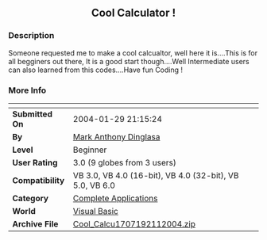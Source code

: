 ﻿<div align="center">

## Cool Calculator \!


</div>

### Description

Someone requested me to make a cool calcualtor, well here it is....This is for all begginers out there, It is a good start though....Well Intermediate users can also learned from this codes....Have fun Coding !
 
### More Info
 


<span>             |<span>
---                |---
**Submitted On**   |2004-01-29 21:15:24
**By**             |[Mark Anthony Dinglasa](https://github.com/Planet-Source-Code/PSCIndex/blob/master/ByAuthor/mark-anthony-dinglasa.md)
**Level**          |Beginner
**User Rating**    |3.0 (9 globes from 3 users)
**Compatibility**  |VB 3\.0, VB 4\.0 \(16\-bit\), VB 4\.0 \(32\-bit\), VB 5\.0, VB 6\.0
**Category**       |[Complete Applications](https://github.com/Planet-Source-Code/PSCIndex/blob/master/ByCategory/complete-applications__1-27.md)
**World**          |[Visual Basic](https://github.com/Planet-Source-Code/PSCIndex/blob/master/ByWorld/visual-basic.md)
**Archive File**   |[Cool\_Calcu1707192112004\.zip](https://github.com/Planet-Source-Code/mark-anthony-dinglasa-cool-calculator__1-51664/archive/master.zip)








